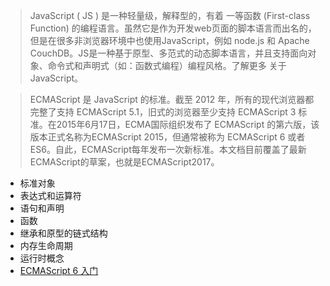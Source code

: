 > JavaScript ( JS ) 是一种轻量级，解释型的，有着 一等函数 (First-class Function) 的编程语言。虽然它是作为开发web页面的脚本语言而出名的，但是在很多非浏览器环境中也使用JavaScript，例如 node.js 和 Apache CouchDB。JS是一种基于原型、多范式的动态脚本语言，并且支持面向对象、命令式和声明式（如：函数式编程）编程风格。了解更多 关于JavaScript。

> ECMAScript 是 JavaScript 的标准。截至 2012 年，所有的现代浏览器都完整了支持  ECMAScript 5.1，旧式的浏览器至少支持 ECMAScript 3 标准。在2015年6月17日，ECMA国际组织发布了 ECMAScript 的第六版，该版本正式名称为ECMAScript 2015，但通常被称为 ECMAScript 6 或者ES6。自此，ECMAScript每年发布一次新标准。本文档目前覆盖了最新ECMAScript的草案，也就是ECMAScript2017。

- 标准对象
- 表达式和运算符
- 语句和声明
- 函数
- 继承和原型的链式结构
- 内存生命周期
- 运行时概念
- [ECMAScript 6 入门](http://es6.ruanyifeng.com/)




